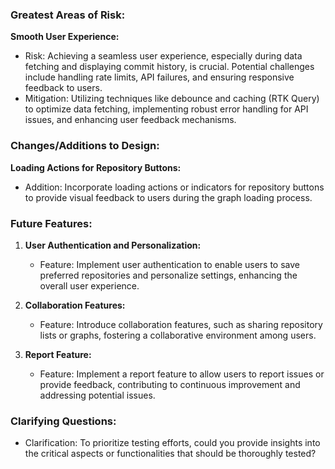 ### Greatest Areas of Risk:

 **Smooth User Experience:**
   - Risk: Achieving a seamless user experience, especially during data fetching and displaying commit history, is crucial. Potential challenges include handling rate limits, API failures, and ensuring responsive feedback to users.
   - Mitigation: Utilizing techniques like debounce and caching (RTK Query) to optimize data fetching, implementing robust error handling for API issues, and enhancing user feedback mechanisms.

### Changes/Additions to Design:

**Loading Actions for Repository Buttons:**
   - Addition: Incorporate loading actions or indicators for repository buttons to provide visual feedback to users during the graph loading process.

### Future Features:

1. **User Authentication and Personalization:**

   - Feature: Implement user authentication to enable users to save preferred repositories and personalize settings, enhancing the overall user experience.

2. **Collaboration Features:**

   - Feature: Introduce collaboration features, such as sharing repository lists or graphs, fostering a collaborative environment among users.

3. **Report Feature:**
   - Feature: Implement a report feature to allow users to report issues or provide feedback, contributing to continuous improvement and addressing potential issues.

### Clarifying Questions:

   - Clarification: To prioritize testing efforts, could you provide insights into the critical aspects or functionalities that should be thoroughly tested?


